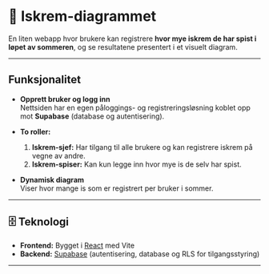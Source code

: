 # 🍦 Iskrem-diagrammet

En liten webapp hvor brukere kan registrere **hvor mye iskrem de har spist i løpet av sommeren**, og se resultatene presentert i et visuelt diagram.  

---

## Funksjonalitet

- **Opprett bruker og logg inn**  
  Nettsiden har en egen påloggings- og registreringsløsning koblet opp mot **Supabase** (database og autentisering).  

- **To roller:**  
  1. **Iskrem-sjef:** Har tilgang til alle brukere og kan registrere iskrem på vegne av andre.  
  2. **Iskrem-spiser:** Kan kun legge inn hvor mye is de selv har spist.  

- **Dynamisk diagram**  
  Viser hvor mange is som er registrert per bruker i sommer.  

---

## 🗄️ Teknologi

- **Frontend:** Bygget i [React](https://react.dev/) med Vite  
- **Backend:** [Supabase](https://supabase.com/) (autentisering, database og RLS for tilgangsstyring)  

---
